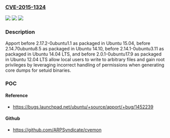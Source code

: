 ### [CVE-2015-1324](https://cve.mitre.org/cgi-bin/cvename.cgi?name=CVE-2015-1324)
![](https://img.shields.io/static/v1?label=Product&message=n%2Fa&color=blue)
![](https://img.shields.io/static/v1?label=Version&message=n%2Fa&color=blue)
![](https://img.shields.io/static/v1?label=Vulnerability&message=n%2Fa&color=brighgreen)

### Description

Apport before 2.17.2-0ubuntu1.1 as packaged in Ubuntu 15.04, before 2.14.70ubuntu8.5 as packaged in Ubuntu 14.10, before 2.14.1-0ubuntu3.11 as packaged in Ubuntu 14.04 LTS, and before 2.0.1-0ubuntu17.9 as packaged in Ubuntu 12.04 LTS allow local users to write to arbitrary files and gain root privileges by leveraging incorrect handling of permissions when generating core dumps for setuid binaries.

### POC

#### Reference
- https://bugs.launchpad.net/ubuntu/+source/apport/+bug/1452239

#### Github
- https://github.com/ARPSyndicate/cvemon

